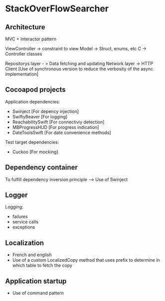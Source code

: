 # StackOverFlowSearcher

## Architecture

MVC + Interactor pattern

 ViewController -> constraint to view
 Model -> Struct, enums, etc
 C -> Controller classes
 
Repositorys layer - > Data fetching and updating
Network layer -> HTTP Client [Use of synchronous version to reduce the verbosity of the async implementation]

##  Cocoapod projects

Application dependencies:
 * Swinject [For depency injection]
 * SwiftyBeaver [For logging]
 * ReachabilitySwift [For connectiviy detection]
 * MBProgressHUD [For progress indication]
 * DateToolsSwift [For date convenience methods]

Test target dependencies: 
  * Cuckoo [For mocking]

## Dependency container

To fulfill dependency inversion principle
--> Use of Swinject


## Logger

Logging:
* failures
* service calls
* exceptions

## Localization

* French and english
* Use of a custom LocalizedCopy method that uses prefix to determine in which table to fetch the copy


## Application startup

* Use of command pattern
